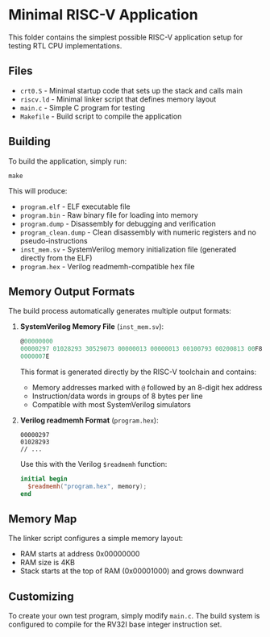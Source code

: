 # Minimal RISC-V Application

This folder contains the simplest possible RISC-V application setup for testing RTL CPU implementations.

## Files

- `crt0.S` - Minimal startup code that sets up the stack and calls main
- `riscv.ld` - Minimal linker script that defines memory layout
- `main.c` - Simple C program for testing
- `Makefile` - Build script to compile the application

## Building

To build the application, simply run:

```
make
```

This will produce:
- `program.elf` - ELF executable file
- `program.bin` - Raw binary file for loading into memory
- `program.dump` - Disassembly for debugging and verification
- `program_clean.dump` - Clean disassembly with numeric registers and no pseudo-instructions
- `inst_mem.sv` - SystemVerilog memory initialization file (generated directly from the ELF)
- `program.hex` - Verilog readmemh-compatible hex file

## Memory Output Formats

The build process automatically generates multiple output formats:

1. **SystemVerilog Memory File** (`inst_mem.sv`):
   ```systemverilog
   @00000000
   00000297 01028293 30529073 00000013 00000013 00100793 00200813 00F807B3
   0000007E
   ```
   This format is generated directly by the RISC-V toolchain and contains:
   - Memory addresses marked with `@` followed by an 8-digit hex address
   - Instruction/data words in groups of 8 bytes per line
   - Compatible with most SystemVerilog simulators

2. **Verilog readmemh Format** (`program.hex`):
   ```
   00000297
   01028293
   // ...
   ```
   Use this with the Verilog `$readmemh` function:
   ```verilog
   initial begin
     $readmemh("program.hex", memory);
   end
   ```

## Memory Map

The linker script configures a simple memory layout:
- RAM starts at address 0x00000000
- RAM size is 4KB
- Stack starts at the top of RAM (0x00001000) and grows downward

## Customizing

To create your own test program, simply modify `main.c`. The build system is configured to compile for the RV32I base integer instruction set. 